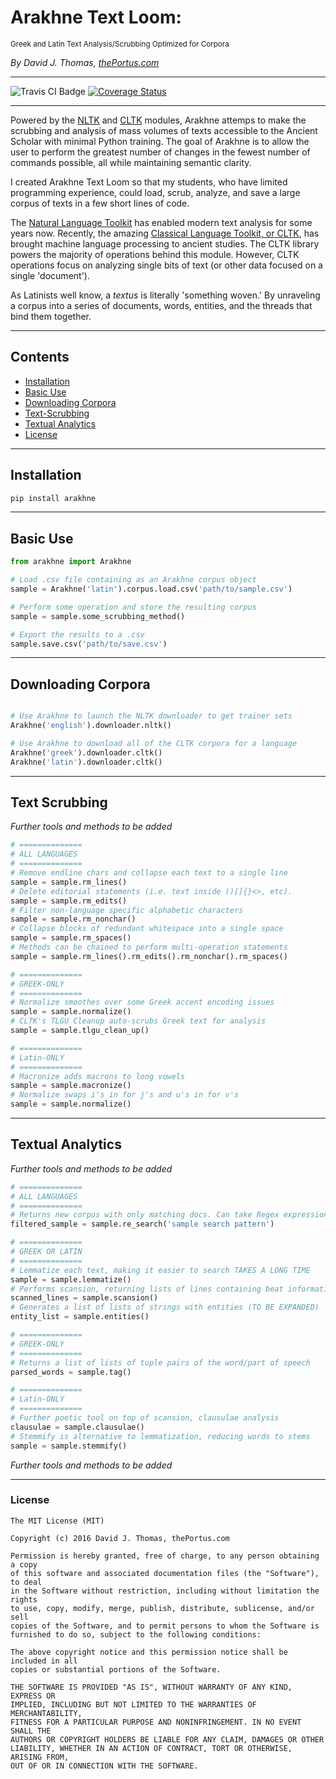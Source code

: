 # Arakhne Text Loom:

<small> Greek and Latin Text Analysis/Scrubbing Optimized for Corpora </small>

*By David J. Thomas, [thePortus.com](http://theportus.com/)*

---

![Travis CI Badge](https://travis-ci.org/thePortus/arakhne.svg?branch=master)
[![Coverage Status](https://coveralls.io/repos/github/thePortus/arakhne/badge.svg?branch=master)](https://coveralls.io/github/thePortus/arakhne?branch=master)

---

Powered by the [NLTK](http://www.nltk.org/) and [CLTK](https://github.com/cltk/cltk) modules, Arakhne attemps to make the scrubbing and analysis of mass volumes of texts accessible to the Ancient Scholar with minimal Python training. The goal of Arakhne is to allow the user to perform the greatest number of changes in the fewest number of commands possible, all while maintaining semantic clarity.

I created Arakhne Text Loom so that my students, who have limited programming experience, could load, scrub, analyze, and save a large corpus of texts in a few short lines of code.

The [Natural Language Toolkit](https://nltk.org) has enabled modern text analysis for some years now. Recently, the amazing [Classical Language Toolkit, or CLTK](http://cltk.org), has brought machine language processing to ancient studies. The CLTK library powers the majority of operations behind this module. However, CLTK operations focus on analyzing single bits of text (or other data focused on a single 'document').

As Latinists well know, a *textus* is literally 'something woven.' By unraveling a corpus into a series of documents, words, entities, and the threads that bind them together.

---

## Contents
* [Installation](#installation)
* [Basic Use](#basic-use)
* [Downloading Corpora](#downloading-corpora)
* [Text-Scrubbing](#text-scrubbing)
* [Textual Analytics](#textual-analytics)
* [License](#license)

---

## Installation

``` python
pip install arakhne
```

---

## Basic Use

``` python
from arakhne import Arakhne

# Load .csv file containing as an Arakhne corpus object
sample = Arakhne('latin').corpus.load.csv('path/to/sample.csv')

# Perform some operation and store the resulting corpus
sample = sample.some_scrubbing_method()

# Export the results to a .csv
sample.save.csv('path/to/save.csv')
```

---

## Downloading Corpora
``` python

# Use Arakhne to launch the NLTK downloader to get trainer sets
Arakhne('english').downloader.nltk()

# Use Arakhne to download all of the CLTK corpora for a language
Arakhne('greek').downloader.cltk()
Arakhne('latin').downloader.cltk()

```
---

## Text Scrubbing

*Further tools and methods to be added*
``` python
# ==============
# ALL LANGUAGES
# ==============
# Remove endline chars and collapse each text to a single line
sample = sample.rm_lines()
# Delete editorial statements (i.e. text inside ()[]{}<>, etc).
sample = sample.rm_edits()
# Filter non-language specific alphabetic characters
sample = sample.rm_nonchar()
# Collapse blocks of redundant whitespace into a single space
sample = sample.rm_spaces()
# Methods can be chained to perform multi-operation statements
sample = sample.rm_lines().rm_edits().rm_nonchar().rm_spaces()

# ==============
# GREEK-ONLY
# ==============
# Normalize smoothes over some Greek accent encoding issues
sample = sample.normalize()
# CLTK's TLGU Cleanup auto-scrubs Greek text for analysis
sample = sample.tlgu_clean_up()

# ==============
# Latin-ONLY
# ==============
# Macronize adds macrons to long vowels
sample = sample.macronize()
# Normalize swaps i's in for j's and u's in for v's
sample = sample.normalize()
```

---

## Textual Analytics

*Further tools and methods to be added*
``` python
# ==============
# ALL LANGUAGES
# ==============
# Returns new corpus with only matching docs. Can take Regex expressions
filtered_sample = sample.re_search('sample search pattern')

# ==============
# GREEK OR LATIN
# ==============
# Lemmatize each text, making it easier to search TAKES A LONG TIME
sample = sample.lemmatize()
# Performs scansion, returning lists of lines containing beat information
scanned_lines = sample.scansion()
# Generates a list of lists of strings with entities (TO BE EXPANDED)
entity_list = sample.entities()

# ==============
# GREEK-ONLY
# ==============
# Returns a list of lists of tuple pairs of the word/part of speech
parsed_words = sample.tag()

# ==============
# Latin-ONLY
# ==============
# Further poetic tool on top of scansion, clausulae analysis
clausulae = sample.clausulae()
# Stemmify is alternative to lemmatization, reducing words to stems
sample = sample.stemmify()
```

*Further tools and methods to be added*

---

### License
```
The MIT License (MIT)

Copyright (c) 2016 David J. Thomas, thePortus.com

Permission is hereby granted, free of charge, to any person obtaining a copy
of this software and associated documentation files (the "Software"), to deal
in the Software without restriction, including without limitation the rights
to use, copy, modify, merge, publish, distribute, sublicense, and/or sell
copies of the Software, and to permit persons to whom the Software is
furnished to do so, subject to the following conditions:

The above copyright notice and this permission notice shall be included in all
copies or substantial portions of the Software.

THE SOFTWARE IS PROVIDED "AS IS", WITHOUT WARRANTY OF ANY KIND, EXPRESS OR
IMPLIED, INCLUDING BUT NOT LIMITED TO THE WARRANTIES OF MERCHANTABILITY,
FITNESS FOR A PARTICULAR PURPOSE AND NONINFRINGEMENT. IN NO EVENT SHALL THE
AUTHORS OR COPYRIGHT HOLDERS BE LIABLE FOR ANY CLAIM, DAMAGES OR OTHER
LIABILITY, WHETHER IN AN ACTION OF CONTRACT, TORT OR OTHERWISE, ARISING FROM,
OUT OF OR IN CONNECTION WITH THE SOFTWARE.
```

